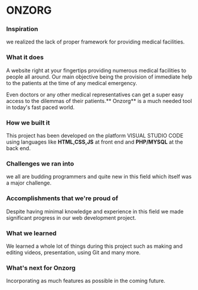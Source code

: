 # ONZORG
### Inspiration
we realized the lack of proper framework for providing medical facilities.

### What it does
A website right at your fingertips providing numerous medical facilities to people all around. Our main objective being the provision of immediate help to the patients at the time of any medical emergency.

Even doctors or any other medical representatives can get a super easy access to the dilemmas of their patients.** Onzorg** is a much needed tool in today's fast paced world.

### How we built it
This project has been developed on the platform VISUAL STUDIO CODE using languages like **HTML,CSS,JS** at front end and **PHP/MYSQL** at the back end.

### Challenges we ran into
we all are budding programmers and quite new in this field which itself was a major challenge.

### Accomplishments that we're proud of
Despite having minimal knowledge and experience in this field we made significant progress in our web development project.

### What we learned
We learned a whole lot of things during this project such as making and editing videos, presentation, using Git and many more.

### What's next for Onzorg
Incorporating as much features as possible in the coming future.